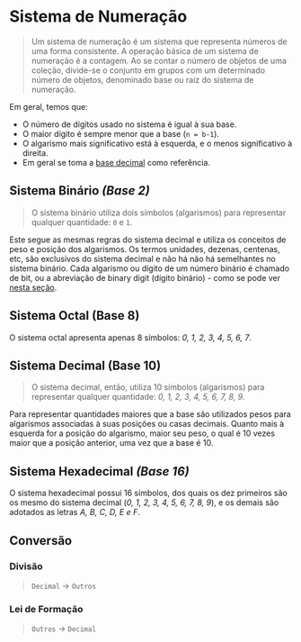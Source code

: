 # Sistema de Numeração

> Um sistema de numeração é um sistema que representa números de uma forma consistente. A operação básica de um sistema de numeração é a contagem. Ao se contar o número de objetos de uma coleção, divide-se o conjunto em grupos com um determinado número de objetos,  denominado base ou raiz do sistema de numeração.

Em geral, temos que:

- O número de dígitos usado no sistema é igual à sua base.
- O maior dígito é sempre menor que a base (`n = b-1`).
- O algarismo mais significativo está à esquerda, e o menos significativo à direita.
- Em geral se toma a [base decimal](#sistema-decimal) como referência.

## Sistema Binário *(Base 2)*

> O sistema binário utiliza dois símbolos (algarismos) para representar qualquer quantidade: `0` e `1`.

Este segue as mesmas regras do sistema decimal e utiliza os conceitos de peso e posição dos algarismos. Os termos unidades, dezenas, centenas, etc, são exclusivos do sistema decimal e não há não há semelhantes no sistema binário. Cada algarismo ou dígito de um número binário é chamado de bit, ou a abreviação de binary digit (dígito binário) - como se pode ver [nesta seção](material/bits-bytes).

## Sistema Octal (Base 8)

O sistema octal apresenta apenas 8 símbolos: *0, 1, 2, 3, 4, 5, 6, 7*.

## Sistema Decimal (Base 10)

> O sistema decimal, então, utiliza 10 símbolos (algarismos) para representar qualquer quantidade: *0, 1, 2, 3, 4, 5, 6, 7, 8, 9*.

Para representar quantidades maiores que a base são utilizados pesos para algarismos associadas à suas posições ou casas decimais. Quanto mais à esquerda for a posição do algarismo, maior seu peso, o qual é 10 vezes maior que a posição anterior, uma vez que a base é 10.

## Sistema Hexadecimal *(Base 16)*

O sistema hexadecimal possui 16 símbolos, dos quais os dez primeiros são os mesmo do sistema decimal (*0, 1, 2, 3, 4, 5, 6, 7, 8, 9*), e os demais são adotados as letras *A, B, C, D, E e F*.

## Conversão

### Divisão

> `Decimal` -> `Outros`

### Lei de Formação

> `Outros` -> `Decimal`

